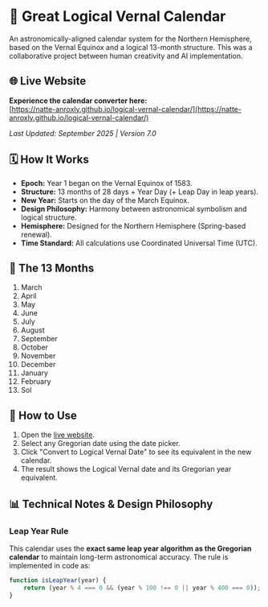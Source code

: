 # 🌟 Great Logical Vernal Calendar

An astronomically-aligned calendar system for the Northern Hemisphere, based on the Vernal Equinox and a logical 13-month structure. This was a collaborative project between human creativity and AI implementation.

## 🌐 Live Website
**Experience the calendar converter here:**  
[https://natte-anroxly.github.io/logical-vernal-calendar/](https://natte-anroxly.github.io/logical-vernal-calendar/)

*Last Updated: September 2025 | Version 7.0*

## 🗓️ How It Works
- **Epoch:** Year 1 began on the Vernal Equinox of 1583.
- **Structure:** 13 months of 28 days + Year Day (+ Leap Day in leap years).
- **New Year:** Starts on the day of the March Equinox.
- **Design Philosophy:** Harmony between astronomical symbolism and logical structure.
- **Hemisphere:** Designed for the Northern Hemisphere (Spring-based renewal).
- **Time Standard:** All calculations use Coordinated Universal Time (UTC).

## 📜 The 13 Months
1.  March
2.  April
3.  May
4.  June
5.  July
6.  August
7.  September
8.  October
9.  November
10. December
11. January
12. February
13. Sol

## 🚀 How to Use
1.  Open the [live website](https://natte-anroxly.github.io/logical-vernal-calendar/).
2.  Select any Gregorian date using the date picker.
3.  Click "Convert to Logical Vernal Date" to see its equivalent in the new calendar.
4.  The result shows the Logical Vernal date and its Gregorian year equivalent.

## 📊 Technical Notes & Design Philosophy

### Leap Year Rule
This calendar uses the **exact same leap year algorithm as the Gregorian calendar** to maintain long-term astronomical accuracy. The rule is implemented in code as:

```javascript
function isLeapYear(year) {
    return (year % 4 === 0 && (year % 100 !== 0 || year % 400 === 0));
}
